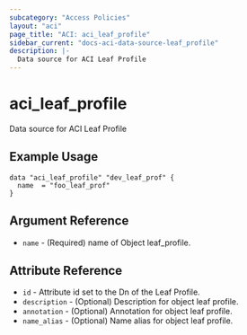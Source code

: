 ```yaml
---
subcategory: "Access Policies"
layout: "aci"
page_title: "ACI: aci_leaf_profile"
sidebar_current: "docs-aci-data-source-leaf_profile"
description: |-
  Data source for ACI Leaf Profile
---
```


# aci_leaf_profile #
Data source for ACI Leaf Profile

## Example Usage ##

```hcl
data "aci_leaf_profile" "dev_leaf_prof" {
  name  = "foo_leaf_prof"
}
```
## Argument Reference ##
* `name` - (Required) name of Object leaf_profile.



## Attribute Reference

* `id` - Attribute id set to the Dn of the Leaf Profile.
* `description` - (Optional) Description for object leaf profile.
* `annotation` - (Optional) Annotation for object leaf profile.
* `name_alias` - (Optional) Name alias for object leaf profile.
